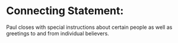 # Connecting Statement:

Paul closes with special instructions about certain people as well as greetings to and from individual believers.